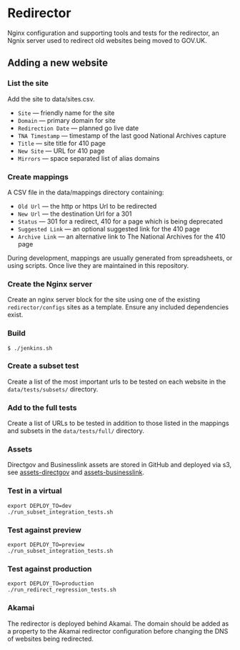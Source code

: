 Redirector
==========

Nginx configuration and supporting tools and tests for the redirector, an Ngnix server used to redirect old websites being moved to GOV.UK.

## Adding a new website

### List the site

Add the site to data/sites.csv.

* `Site` — friendly name for the site
* `Domain` — primary domain for site
* `Redirection Date` — planned go live date
* `TNA Timestamp` — timestamp of the last good National Archives capture
* `Title` — site title for 410 page
* `New Site` — URL for 410 page
* `Mirrors` — space separated list of alias domains

### Create mappings

A CSV file in the data/mappings directory containing:

* `Old Url` — the http or https Url to be redirected
* `New Url` — the destination Url for a 301
* `Status` — 301 for a redirect, 410 for a page which is being deprecated
* `Suggested Link` — an optional suggested link for the 410 page
* `Archive Link` — an alternative link to The National Archives for the 410 page

During development, mappings are usually generated from spreadsheets, or using scripts.
Once live they are maintained in this repository.

### Create the Nginx server

Create an nginx server block for the site using one of the existing `redirector/configs` sites as a template.
Ensure any included dependencies exist.

### Build

    $ ./jenkins.sh

### Create a subset test

Create a list of the most important urls to be tested on each website in the `data/tests/subsets/` directory.

### Add to the full tests

Create a list of URLs to be tested in addition to those listed in the mappings and subsets in the `data/tests/full/` directory.

### Assets

Directgov and Businesslink assets are stored in GitHub and deployed via s3,  see [assets-directgov](https://github.com/alphagov/assets-directgov) and [assets-businesslink](https://github.com/alphagov/assets-businesslink).

### Test in a virtual

    export DEPLOY_TO=dev
    ./run_subset_integration_tests.sh

### Test against preview

    export DEPLOY_TO=preview
    ./run_subset_integration_tests.sh

### Test against production

    export DEPLOY_TO=production
    ./run_redirect_regression_tests.sh

### Akamai

The redirector is deployed behind Akamai. The domain should be added as a property to the Akamai redirector configuration before changing the DNS of websites being redirected.
